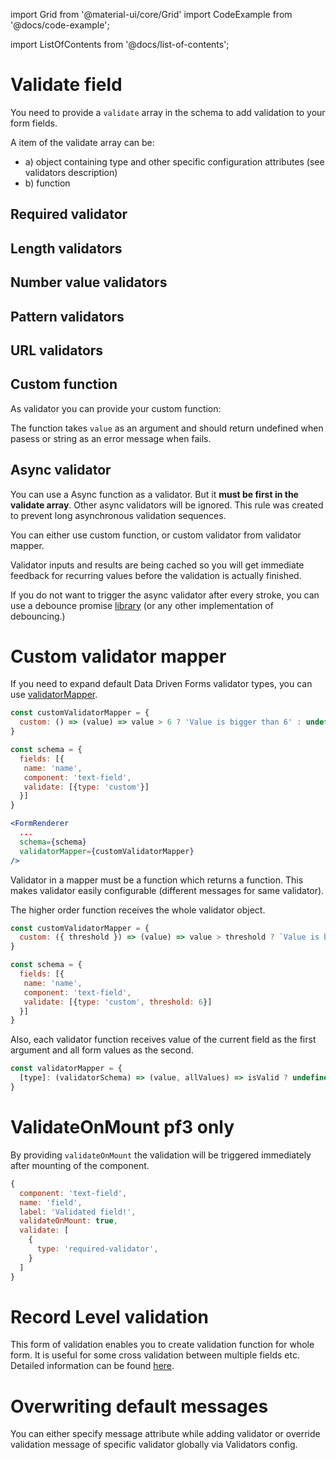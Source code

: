 import Grid from '@material-ui/core/Grid'
import CodeExample from '@docs/code-example';

import ListOfContents from '@docs/list-of-contents';

<Grid container item>
<Grid item xs={12} md={10}>

# Validate field

You need to provide a `validate` array in the schema to add validation to your form fields.

A item of the validate array can be:
* a) object containing type and other specific configuration attributes (see validators description)
* b) function

## Required validator

<CodeExample source="components/validators/required-validator" mode="preview" />

## Length validators

<CodeExample mode="preview" source= "components/validators/length-validators" />

## Number value validators

<CodeExample mode="preview" source= "components/validators/number-validator" />

## Pattern validators

<CodeExample mode="preview" source= "components/validators/pattern-validator" />

## URL validators

<CodeExample mode="preview" source= "components/validators/url-validator" />

## Custom function

As validator you can provide your custom function:

<CodeExample mode="preview" source= "components/validators/custom-function" />

The function takes `value` as an argument and should return undefined when pasess or string as an error message when fails.

## Async validator

You can use a Async function as a validator. But it **must be first in the validate array**. Other async validators will be ignored. This rule was created to prevent long asynchronous validation sequences.

You can either use custom function, or custom validator from validator mapper.

<CodeExample mode="preview" source= "components/validators/async-validator" />


Validator inputs and results are being cached so you will get immediate feedback for recurring values before the validation is actually finished.

If you do not want to trigger the async validator after every stroke, you can use a debounce promise [library](https://github.com/slorber/awesome-debounce-promise)
(or any other implementation of debouncing.)

# Custom validator mapper

If you need to expand default Data Driven Forms validator types, you can use [validatorMapper](/renderer/renderer-api#optionalprops).

```jsx
const customValidatorMapper = {
  custom: () => (value) => value > 6 ? 'Value is bigger than 6' : undefined
}

const schema = {
  fields: [{
   name: 'name',
   component: 'text-field',
   validate: [{type: 'custom'}]
  }]
}

<FormRenderer
  ...
  schema={schema}
  validatorMapper={customValidatorMapper}
/>

```

Validator in a mapper must be a function which returns a function. This makes validator easily configurable (different messages for same validator).

The higher order function receives the whole validator object.

```jsx
const customValidatorMapper = {
  custom: ({ threshold }) => (value) => value > threshold ? `Value is bigger than ${threshold}` : undefined
}

const schema = {
  fields: [{
   name: 'name',
   component: 'text-field',
   validate: [{type: 'custom', threshold: 6}]
  }]
}
```

Also, each validator function receives value of the current field as the first argument and all form values as the second.

```jsx
const validatorMapper = {
  [type]: (validatorSchema) => (value, allValues) => isValid ? undefined : 'error message'
}
```

# ValidateOnMount pf3 only

By providing `validateOnMount` the validation will be triggered immediately after mounting of the component.

```jsx
{
  component: 'text-field',
  name: 'field',
  label: 'Validated field!',
  validateOnMount: true,
  validate: [
    {
      type: 'required-validator',
    }
  ]
}
```

# Record Level validation

This form of validation enables you to create validation function for whole form. It is useful for some cross validation between multiple fields etc.
Detailed information can be found [here](https://final-form.org/docs/react-final-form/examples/record-level-validation).

<CodeExample mode="preview" source= "components/validators/record-level-validation" />

# Overwriting default messages

You can either specify message attribute while adding validator or override validation message of specific validator globally via Validators config.

<CodeExample mode="preview" source= "components/validators/global-message" />

</Grid>
<Grid item xs={false} md={2}>
  <ListOfContents file="renderer/validators" />
</Grid>
</Grid>
